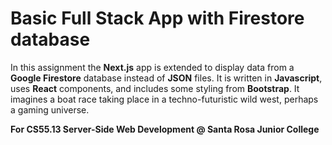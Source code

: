 # Basic Full Stack App with Firestore database

In this assignment the **Next.js** app is extended to display data from a **Google Firestore** database
instead of **JSON** files.
It is written in **Javascript**, uses **React** components,
and includes some styling from **Bootstrap**.
It imagines a boat race taking place in a techno-futuristic wild west, perhaps a gaming universe.

**For CS55.13 Server-Side Web Development @ Santa Rosa Junior College**